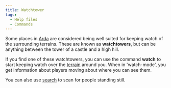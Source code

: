 ```yaml
---
title: Watchtower
tags:
  - Help files
  - Commands
---
```

Some places in [Arda](Arda "wikilink") are considered being well suited
for keeping watch of the surrounding terrains. These are known as
**watchtowers**, but can be anything between the tower of a castle and a
high hill.

If you find one of these watchtowers, you can use the command **watch**
to start keeping watch over the [terrain](terrain "wikilink") around
you. When in 'watch-mode', you get information about players moving
about where you can see them.

You can also use [search](search "wikilink") <direction> to scan for
people standing still.
 